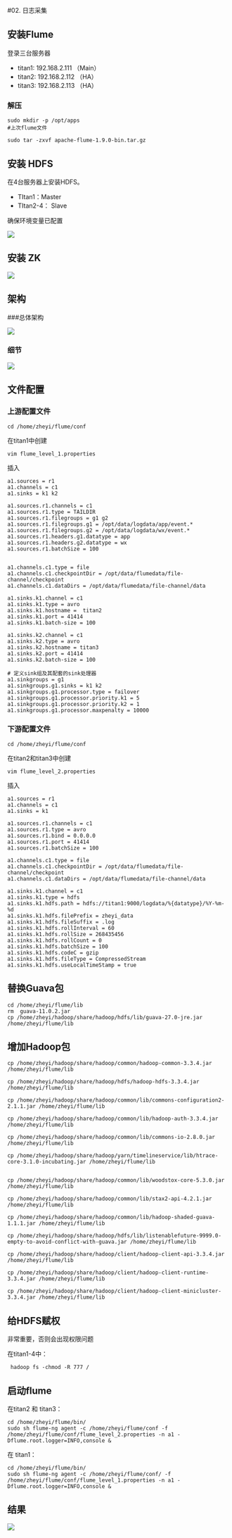#02. 日志采集



## 安装Flume

登录三台服务器

* titan1: 192.168.2.111  （Main）
* titan2: 192.168.2.112 （HA）
* titan3: 192.168.2.113 （HA）


### 解压

	sudo mkdir -p /opt/apps
	#上次flume文件
	
	sudo tar -zxvf apache-flume-1.9.0-bin.tar.gz
	

## 安装 HDFS

在4台服务器上安装HDFS。

* TItan1：Master
* TItan2-4： Slave

确保环境变量已配置

![](Images/4.png)

## 安装 ZK

![](Images/5.png)
  
## 架构

###总体架构

![](Images/1.svg)

### 细节

![](Images/1.png)

## 文件配置

### 上游配置文件

	cd /home/zheyi/flume/conf

在titan1中创建 

	vim flume_level_1.properties

插入
	
	a1.sources = r1
	a1.channels = c1
	a1.sinks = k1 k2
	
	a1.sources.r1.channels = c1
	a1.sources.r1.type = TAILDIR
	a1.sources.r1.filegroups = g1 g2
	a1.sources.r1.filegroups.g1 = /opt/data/logdata/app/event.*
	a1.sources.r1.filegroups.g2 = /opt/data/logdata/wx/event.*
	a1.sources.r1.headers.g1.datatype = app
	a1.sources.r1.headers.g2.datatype = wx
	a1.sources.r1.batchSize = 100
	
	
	a1.channels.c1.type = file
	a1.channels.c1.checkpointDir = /opt/data/flumedata/file-channel/checkpoint
	a1.channels.c1.dataDirs = /opt/data/flumedata/file-channel/data
	
	a1.sinks.k1.channel = c1
	a1.sinks.k1.type = avro
	a1.sinks.k1.hostname =  titan2
	a1.sinks.k1.port = 41414
	a1.sinks.k1.batch-size = 100
	
	a1.sinks.k2.channel = c1
	a1.sinks.k2.type = avro
	a1.sinks.k2.hostname = titan3
	a1.sinks.k2.port = 41414
	a1.sinks.k2.batch-size = 100
	
	# 定义sink组及其配套的sink处理器
	a1.sinkgroups = g1
	a1.sinkgroups.g1.sinks = k1 k2
	a1.sinkgroups.g1.processor.type = failover
	a1.sinkgroups.g1.processor.priority.k1 = 5
	a1.sinkgroups.g1.processor.priority.k2 = 1
	a1.sinkgroups.g1.processor.maxpenalty = 10000



### 下游配置文件

	cd /home/zheyi/flume/conf

在titan2和titan3中创建

	vim flume_level_2.properties

插入

	a1.sources = r1
	a1.channels = c1
	a1.sinks = k1
	
	a1.sources.r1.channels = c1
	a1.sources.r1.type = avro
	a1.sources.r1.bind = 0.0.0.0
	a1.sources.r1.port = 41414
	a1.sources.r1.batchSize = 100
	
	a1.channels.c1.type = file
	a1.channels.c1.checkpointDir = /opt/data/flumedata/file-channel/checkpoint
	a1.channels.c1.dataDirs = /opt/data/flumedata/file-channel/data
	
	a1.sinks.k1.channel = c1
	a1.sinks.k1.type = hdfs
	a1.sinks.k1.hdfs.path = hdfs://titan1:9000/logdata/%{datatype}/%Y-%m-%d
	a1.sinks.k1.hdfs.filePrefix = zheyi_data
	a1.sinks.k1.hdfs.fileSuffix = .log
	a1.sinks.k1.hdfs.rollInterval = 60
	a1.sinks.k1.hdfs.rollSize = 268435456
	a1.sinks.k1.hdfs.rollCount = 0
	a1.sinks.k1.hdfs.batchSize = 100
	a1.sinks.k1.hdfs.codeC = gzip
	a1.sinks.k1.hdfs.fileType = CompressedStream
	a1.sinks.k1.hdfs.useLocalTimeStamp = true

## 替换Guava包

	cd /home/zheyi/flume/lib
	rm  guava-11.0.2.jar
	cp /home/zheyi/hadoop/share/hadoop/hdfs/lib/guava-27.0-jre.jar /home/zheyi/flume/lib
	
	
## 增加Hadoop包	

	cp /home/zheyi/hadoop/share/hadoop/common/hadoop-common-3.3.4.jar /home/zheyi/flume/lib
	
	cp /home/zheyi/hadoop/share/hadoop/hdfs/hadoop-hdfs-3.3.4.jar /home/zheyi/flume/lib

	cp /home/zheyi/hadoop/share/hadoop/common/lib/commons-configuration2-2.1.1.jar /home/zheyi/flume/lib

	cp /home/zheyi/hadoop/share/hadoop/common/lib/hadoop-auth-3.3.4.jar /home/zheyi/flume/lib
	
	cp /home/zheyi/hadoop/share/hadoop/common/lib/commons-io-2.8.0.jar /home/zheyi/flume/lib
	
	cp /home/zheyi/hadoop/share/hadoop/yarn/timelineservice/lib/htrace-core-3.1.0-incubating.jar /home/zheyi/flume/lib


	cp /home/zheyi/hadoop/share/hadoop/common/lib/woodstox-core-5.3.0.jar /home/zheyi/flume/lib
	
	cp /home/zheyi/hadoop/share/hadoop/common/lib/stax2-api-4.2.1.jar /home/zheyi/flume/lib

	cp /home/zheyi/hadoop/share/hadoop/common/lib/hadoop-shaded-guava-1.1.1.jar /home/zheyi/flume/lib

	cp /home/zheyi/hadoop/share/hadoop/hdfs/lib/listenablefuture-9999.0-empty-to-avoid-conflict-with-guava.jar /home/zheyi/flume/lib
	
	cp /home/zheyi/hadoop/share/hadoop/client/hadoop-client-api-3.3.4.jar /home/zheyi/flume/lib
	
	cp /home/zheyi/hadoop/share/hadoop/client/hadoop-client-runtime-3.3.4.jar /home/zheyi/flume/lib
	
	cp /home/zheyi/hadoop/share/hadoop/client/hadoop-client-minicluster-3.3.4.jar /home/zheyi/flume/lib

## 给HDFS赋权

非常重要，否则会出现权限问题

在titan1-4中：

	 hadoop fs -chmod -R 777 /


## 启动flume

在titan2 和 titan3：

	cd /home/zheyi/flume/bin/
	sudo sh flume-ng agent -c /home/zheyi/flume/conf -f /home/zheyi/flume/conf/flume_level_2.properties -n a1 -Dflume.root.logger=INFO,console & 
	

在 titan1：

	cd /home/zheyi/flume/bin/
	sudo sh flume-ng agent -c /home/zheyi/flume/conf/ -f /home/zheyi/flume/conf/flume_level_1.properties -n a1 -Dflume.root.logger=INFO,console & 


## 结果
![](Images/3.png)

